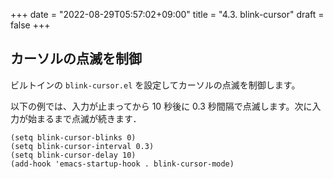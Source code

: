 +++
date = "2022-08-29T05:57:02+09:00"
title = "4.3. blink-cursor"
draft = false
+++
## カーソルの点滅を制御
ビルトインの `blink-cursor.el` を設定してカーソルの点滅を制御します。

以下の例では、入力が止まってから 10 秒後に 0.3 秒間隔で点滅します。次に入力が始まるまで点滅が続きます．

```elisp
(setq blink-cursor-blinks 0)
(setq blink-cursor-interval 0.3)
(setq blink-cursor-delay 10)
(add-hook 'emacs-startup-hook . blink-cursor-mode)
```
